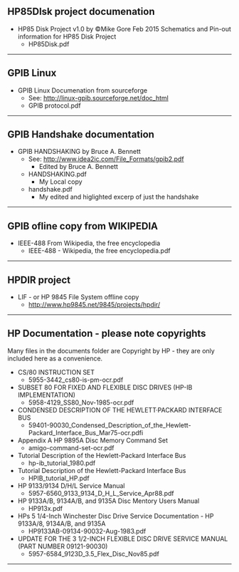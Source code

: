 ## HP85DIsk project documenation
 * HP85 Disk Project v1.0 by ©Mike Gore Feb 2015 Schematics and Pin-out information for HP85 Disk Project
   * HP85Disk.pdf
___

## GPIB Linux
 * GPIB Linux Documenation from sourceforge
   * See: http://linux-gpib.sourceforge.net/doc_html
   * GPIB protocol.pdf
___

## GPIB Handshake documentation
 * GPIB HANDSHAKING by Bruce A. Bennett
   * See: http://www.idea2ic.com/File_Formats/gpib2.pdf
     *  Edited by Bruce A. Bennett
   * HANDSHAKING.pdf 
     * My Local copy
   * handshake.pdf
     * My edited and higlighted excerp of just the handshake
___

## GPIB ofline copy from WIKIPEDIA
 * IEEE-488 From Wikipedia, the free encyclopedia
   * IEEE-488 - Wikipedia, the free encyclopedia.pdf
___
## HPDIR project
 * LIF - or HP 9845 File System offline copy
   * http://www.hp9845.net/9845/projects/hpdir/
___
## HP Documentation - please note copyrights
 Many files in the documents folder are Copyright by HP - they are only included here as a convenience.
 * CS/80 INSTRUCTION SET		
	* 5955-3442_cs80-is-pm-ocr.pdf 		
 * SUBSET 80 FOR FIXED AND FLEXIBLE DISC DRIVES (HP-IB IMPLEMENTATION)
   * 5958-4129_SS80_Nov-1985-ocr.pdf
 * CONDENSED DESCRIPTION OF THE HEWLETT·PACKARD INTERFACE BUS
   * 59401-90030_Condensed_Description_of_the_Hewlett-Packard_Interface_Bus_Mar75-ocr.pdfi
 * Appendix A HP 9895A Disc Memory Command Set
   * amigo-command-set-ocr.pdf
 * Tutorial Description of the Hewlett-Packard Interface Bus 
   * hp-ib_tutorial_1980.pdf
 * Tutorial Description of the Hewlett-Packard Interface Bus
   * HPIB_tutorial_HP.pdf
 * HP 9133/9134 D/H/L Service Manual	
   * 5957-6560_9133_9134_D_H_L_Service_Apr88.pdf
 * HP 9133A/B, 9134A/B, and 9135A Disc Mentory Users Manual 
   * HP913x.pdf
 * HPs 5 1/4-Inch Winchester Disc Drive Service Documentation  - HP 9133A/8, 9134A/B, and 9135A
   * HP9133AB-09134-90032-Aug-1983.pdf
 * UPDATE FOR THE 3 1/2-INCH FLEXIBLE DISC DRIVE SERVICE MANUAL (PART NUMBER 09121-90030)
   * 5957-6584_9123D_3.5_Flex_Disc_Nov85.pdf
___
